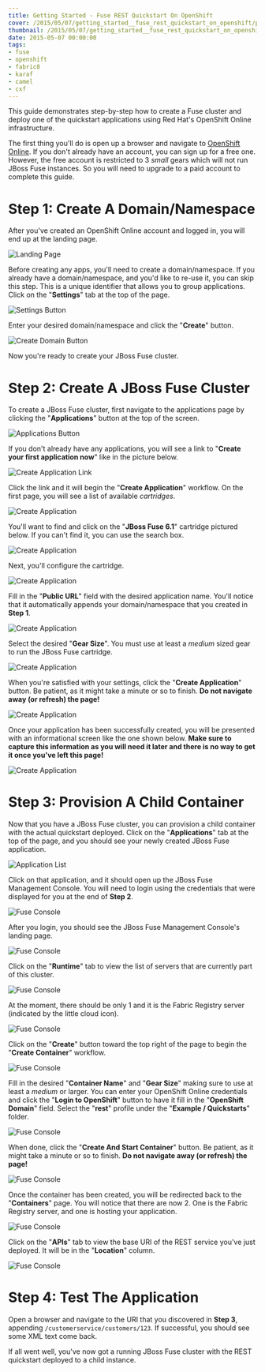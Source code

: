 ```yaml
---
title: Getting Started - Fuse REST Quickstart On OpenShift
cover: /2015/05/07/getting_started__fuse_rest_quickstart_on_openshift/post-bg.png
thumbnail: /2015/05/07/getting_started__fuse_rest_quickstart_on_openshift/post-bg.png
date: 2015-05-07 00:00:00
tags:
- fuse
- openshift
- fabric8
- karaf
- camel
- cxf
---
```


This guide demonstrates step-by-step how to create a Fuse cluster and deploy one of the quickstart applications using Red Hat's OpenShift Online infrastructure.
<!-- more -->

The first thing you'll do is open up a browser and navigate to [OpenShift Online](https://openshift.redhat.com/). If you don't already have an account, you can sign up for a free one. However, the free account is restricted to 3 _small_ gears which will not run JBoss Fuse instances. So you will need to upgrade to a paid account to complete this guide.

# Step 1: Create A Domain/Namespace

After you've created an OpenShift Online account and logged in, you will end up at the landing page.

![Landing Page](landing_page.png)

Before creating any apps, you'll need to create a domain/namespace. If you already have a domain/namespace, and you'd like to re-use it, you can skip this step. This is a unique identifier that allows you to group applications. Click on the "__Settings__" tab at the top of the page.

![Settings Button](setting_button.png)

Enter your desired domain/namespace and click the "__Create__" button.

![Create Domain Button](create_domain.png)

Now you're ready to create your JBoss Fuse cluster.

# Step 2: Create A JBoss Fuse Cluster

To create a JBoss Fuse cluster, first navigate to the applications page by clicking the "__Applications__" button at the top of the screen.

![Applications Button](applications_button.png)

If you don't already have any applications, you will see a link to "__Create your first application now__" like in the picture below.

![Create Application Link](create_application_link.png)

Click the link and it will begin the "__Create Application__" workflow. On the first page, you will see a list of available _cartridges_.

![Create Application](create_application-01.png)

You'll want to find and click on the "__JBoss Fuse 6.1__" cartridge pictured below. If you can't find it, you can use the search box.

![Create Application](create_application-02.png)

Next, you'll configure the cartridge.

![Create Application](create_application-03.png)

Fill in the "__Public URL__" field with the desired application name. You'll notice that it automatically appends your domain/namespace that you created in __Step 1__.

![Create Application](create_application-04.png)

Select the desired "__Gear Size__". You must use at least a _medium_ sized gear to run the JBoss Fuse cartridge.

![Create Application](create_application-05.png)

When you're satisfied with your settings, click the "__Create Application__" button. Be patient, as it might take a minute or so to finish. __Do not navigate away (or refresh) the page!__

![Create Application](create_application-06.png)

Once your application has been successfully created, you will be presented with an informational screen like the one shown below. __Make sure to capture this information as you will need it later and there is no way to get it once you've left this page!__

![Create Application](create_application-07.png)

# Step 3: Provision A Child Container

Now that you have a JBoss Fuse cluster, you can provision a child container with the actual quickstart deployed. Click on the "__Applications__" tab at the top of the page, and you should see your newly created JBoss Fuse application.

![Application List](applications_list.png)

Click on that application, and it should open up the JBoss Fuse Management Console. You will need to login using the credentials that were displayed for you at the end of __Step 2__.

![Fuse Console](fuse_console_login.png)

After you login, you should see the JBoss Fuse Management Console's landing page.

![Fuse Console](fuse_console_landing_page.png)

Click on the "__Runtime__" tab to view the list of servers that are currently part of this cluster.

![Fuse Console](fuse_console_runtime_button.png)

At the moment, there should be only 1 and it is the Fabric Registry server (indicated by the little cloud icon).

![Fuse Console](fuse_console_container_list.png)

Click on the "__Create__" button toward the top right of the page to begin the "__Create Container__" workflow.

![Fuse Console](fuse_console_create_container_button.png)

Fill in the desired "__Container Name__" and "__Gear Size__" making sure to use at least a _medium_ or larger. You can enter your OpenShift Online credentials and click the "__Login to OpenShift__" button to have it fill in the "__OpenShift Domain__" field. Select the "__rest__" profile under the "__Example / Quickstarts__" folder.

![Fuse Console](fuse_console_create_container-01.png)

When done, click the "__Create And Start Container__" button. Be patient, as it might take a minute or so to finish. __Do not navigate away (or refresh) the page!__

![Fuse Console](fuse_console_create_container-02.png)

Once the container has been created, you will be redirected back to the "__Containers__" page. You will notice that there are now 2. One is the Fabric Registry server, and one is hosting your application.

![Fuse Console](fuse_console_create_container-03.png)

Click on the "__APIs__" tab to view the base URI of the REST service you've just deployed. It will be in the "__Location__" column.

![Fuse Console](fuse_console_apis.png)

# Step 4: Test The Application

Open a browser and navigate to the URI that you discovered in __Step 3__, appending `/customerservice/customers/123`. If successful, you should see some XML text come back.

If all went well, you've now got a running JBoss Fuse cluster with the REST quickstart deployed to a child instance.
